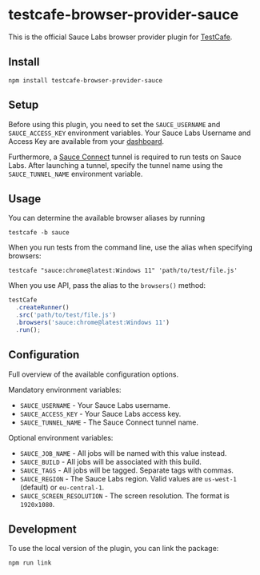 # testcafe-browser-provider-sauce

This is the official Sauce Labs browser provider plugin for [TestCafe](http://devexpress.github.io/testcafe).

## Install

```
npm install testcafe-browser-provider-sauce
```

## Setup

Before using this plugin, you need to set the `SAUCE_USERNAME` and
`SAUCE_ACCESS_KEY` environment variables. Your Sauce Labs Username and Access
Key are available from your [dashboard](https://app.saucelabs.com/user-settings).

Furthermore, a [Sauce Connect](https://docs.saucelabs.com/secure-connections/sauce-connect-5/)
tunnel is required to run tests on Sauce Labs. After launching a tunnel, specify
the tunnel name using the `SAUCE_TUNNEL_NAME` environment variable.

## Usage

You can determine the available browser aliases by running

```
testcafe -b sauce
```

When you run tests from the command line, use the alias when specifying browsers:

```
testcafe "sauce:chrome@latest:Windows 11" 'path/to/test/file.js'
```

When you use API, pass the alias to the `browsers()` method:

```js
testCafe
  .createRunner()
  .src('path/to/test/file.js')
  .browsers('sauce:chrome@latest:Windows 11')
  .run();
```

## Configuration

Full overview of the available configuration options.

Mandatory environment variables:

- `SAUCE_USERNAME` - Your Sauce Labs username.
- `SAUCE_ACCESS_KEY` - Your Sauce Labs access key.
- `SAUCE_TUNNEL_NAME` - The Sauce Connect tunnel name.

Optional environment variables:

- `SAUCE_JOB_NAME` - All jobs will be named with this value instead.
- `SAUCE_BUILD` - All jobs will be associated with this build.
- `SAUCE_TAGS` - All jobs will be tagged. Separate tags with commas.
- `SAUCE_REGION` - The Sauce Labs region. Valid values are `us-west-1` (default) or `eu-central-1`.
- `SAUCE_SCREEN_RESOLUTION` - The screen resolution. The format is `1920x1080`.

## Development

To use the local version of the plugin, you can link the package:

```
npm run link
```
